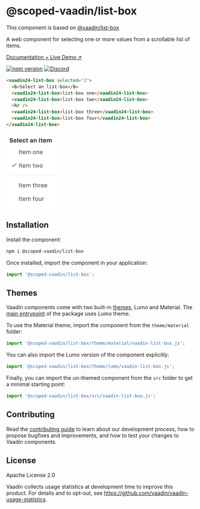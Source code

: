 # @scoped-vaadin/list-box

This component is based on [@vaadin/list-box](https://www.npmjs.com/package/@vaadin/list-box)

A web component for selecting one or more values from a scrollable list of items.

[Documentation + Live Demo ↗](https://vaadin.com/docs/latest/components/list-box)

[![npm version](https://badgen.net/npm/v/@scoped-vaadin/list-box)](https://www.npmjs.com/package/@scoped-vaadin/list-box)
[![Discord](https://img.shields.io/discord/732335336448852018?label=discord)](https://discord.gg/PHmkCKC)

```html
<vaadin24-list-box selected="2">
  <b>Select an list-box</b>
  <vaadin24-list-box>list-box one</vaadin24-list-box>
  <vaadin24-list-box>list-box two</vaadin24-list-box>
  <hr />
  <vaadin24-list-box>list-box three</vaadin24-list-box>
  <vaadin24-list-box>list-box four</vaadin24-list-box>
</vaadin24-list-box>
```

[<img src="https://raw.githubusercontent.com/vaadin/web-components/main/packages/list-box/screenshot.png" width="150" alt="Screenshot of vaadin-list-box">](https://vaadin.com/docs/latest/components/list-box)

## Installation

Install the component:

```sh
npm i @scoped-vaadin/list-box
```

Once installed, import the component in your application:

```js
import '@scoped-vaadin/list-box';
```

## Themes

Vaadin components come with two built-in [themes](https://vaadin.com/docs/latest/styling), Lumo and Material.
The [main entrypoint](https://github.com/vaadin/web-components/blob/main/packages/list-box/vaadin-list-box.js) of the package uses Lumo theme.

To use the Material theme, import the component from the `theme/material` folder:

```js
import '@scoped-vaadin/list-box/theme/material/vaadin-list-box.js';
```

You can also import the Lumo version of the component explicitly:

```js
import '@scoped-vaadin/list-box/theme/lumo/vaadin-list-box.js';
```

Finally, you can import the un-themed component from the `src` folder to get a minimal starting point:

```js
import '@scoped-vaadin/list-box/src/vaadin-list-box.js';
```

## Contributing

Read the [contributing guide](https://vaadin.com/docs/latest/contributing/overview) to learn about our development process, how to propose bugfixes and improvements, and how to test your changes to Vaadin components.

## License

Apache License 2.0

Vaadin collects usage statistics at development time to improve this product.
For details and to opt-out, see https://github.com/vaadin/vaadin-usage-statistics.
